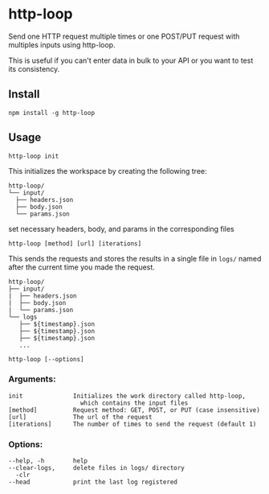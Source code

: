 # http-loop

Send one HTTP request multiple times or one POST/PUT request with multiples inputs using http-loop.

This is useful if you can't enter data in bulk to your API or you want to test its consistency.

## Install
```
npm install -g http-loop
```

## Usage

```
http-loop init
```
This initializes the workspace by creating the following tree:
```
http-loop/
└── input/
  ├── headers.json
  ├── body.json
  └── params.json
```
set necessary headers, body, and params in the corresponding files
```
http-loop [method] [url] [iterations]
```
This sends the requests and stores the results in a single file in `logs/` named after the current time you made the request.
```
http-loop/
├── input/
|  ├── headers.json
|  ├── body.json
|  └── params.json
└── logs
   ├── ${timestamp}.json
   ├── ${timestamp}.json
   ├── ${timestamp}.json
   ...
```
```
http-loop [--options]
```

### Arguments:
```
init              Initializes the work directory called http-loop,
                    which contains the input files
[method]          Request method: GET, POST, or PUT (case insensitive)
[url]             The url of the request
[iterations]      The number of times to send the request (default 1)
```

### Options:
```
--help, -h        help
--clear-logs,     delete files in logs/ directory
  -clr
--head            print the last log registered
```
